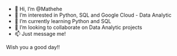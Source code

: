 - 👋 Hi, I’m @Mathehe
- 👀 I’m interested in Python, SQL and Google Cloud - Data Analytic
- 🌱 I’m currently learning Python and SQL
- 💞️ I’m looking to collaborate on Data Analytic projects
- 📫 Just message me!

Wish you a good day!!
